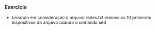 ### Exercício

* Levando em consideração o arquivo redes.txt remova os 10 primeiros dispositivos do arquivo usando o comando sed
